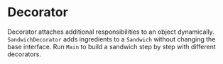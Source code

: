 # Decorator

Decorator attaches additional responsibilities to an object dynamically.
`SandwichDecorator` adds ingredients to a `Sandwich` without changing the
base interface. Run `Main` to build a sandwich step by step with different
decorators.

